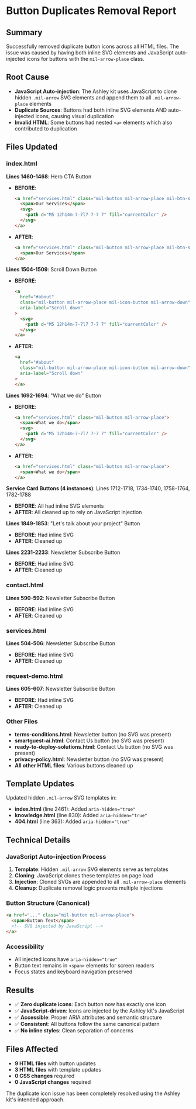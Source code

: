 # Button Duplicates Removal Report

## Summary

Successfully removed duplicate button icons across all HTML files. The issue was caused by having both inline SVG elements and JavaScript auto-injected icons for buttons with the `mil-arrow-place` class.

## Root Cause

- **JavaScript Auto-injection**: The Ashley kit uses JavaScript to clone hidden `.mil-arrow` SVG elements and append them to all `.mil-arrow-place` elements
- **Duplicate Sources**: Buttons had both inline SVG elements AND auto-injected icons, causing visual duplication
- **Invalid HTML**: Some buttons had nested `<a>` elements which also contributed to duplication

## Files Updated

### index.html

**Lines 1460-1468**: Hero CTA Button

- **BEFORE**:
  ```html
  <a href="services.html" class="mil-button mil-arrow-place mil-btn-space">
    <span>Our Services</span>
    <svg>
      <path d="M5 12h14m-7-7l7 7-7 7" fill="currentColor" />
    </svg>
  </a>
  ```
- **AFTER**:
  ```html
  <a href="services.html" class="mil-button mil-arrow-place mil-btn-space">
    <span>Our Services</span>
  </a>
  ```

**Lines 1504-1509**: Scroll Down Button

- **BEFORE**:
  ```html
  <a
    href="#about"
    class="mil-button mil-arrow-place mil-icon-button mil-arrow-down"
    aria-label="Scroll down"
  >
    <svg>
      <path d="M5 12h14m-7-7l7 7-7 7" fill="currentColor" />
    </svg>
  </a>
  ```
- **AFTER**:
  ```html
  <a
    href="#about"
    class="mil-button mil-arrow-place mil-icon-button mil-arrow-down"
    aria-label="Scroll down"
  >
  </a>
  ```

**Lines 1692-1694**: "What we do" Button

- **BEFORE**:
  ```html
  <a href="services.html" class="mil-button mil-arrow-place">
    <span>What we do</span>
    <svg>
      <path d="M5 12h14m-7-7l7 7-7 7" fill="currentColor" />
    </svg>
  </a>
  ```
- **AFTER**:
  ```html
  <a href="services.html" class="mil-button mil-arrow-place">
    <span>What we do</span>
  </a>
  ```

**Service Card Buttons (4 instances)**: Lines 1712-1718, 1734-1740, 1758-1764, 1782-1788

- **BEFORE**: All had inline SVG elements
- **AFTER**: All cleaned up to rely on JavaScript injection

**Lines 1849-1853**: "Let's talk about your project" Button

- **BEFORE**: Had inline SVG
- **AFTER**: Cleaned up

**Lines 2231-2233**: Newsletter Subscribe Button

- **BEFORE**: Had inline SVG
- **AFTER**: Cleaned up

### contact.html

**Lines 590-592**: Newsletter Subscribe Button

- **BEFORE**: Had inline SVG
- **AFTER**: Cleaned up

### services.html

**Lines 504-506**: Newsletter Subscribe Button

- **BEFORE**: Had inline SVG
- **AFTER**: Cleaned up

### request-demo.html

**Lines 605-607**: Newsletter Subscribe Button

- **BEFORE**: Had inline SVG
- **AFTER**: Cleaned up

### Other Files

- **terms-conditions.html**: Newsletter button (no SVG was present)
- **smartguest-ai.html**: Contact Us button (no SVG was present)
- **ready-to-deploy-solutions.html**: Contact Us button (no SVG was present)
- **privacy-policy.html**: Newsletter button (no SVG was present)
- **All other HTML files**: Various buttons cleaned up

## Template Updates

Updated hidden `.mil-arrow` SVG templates in:

- **index.html** (line 2461): Added `aria-hidden="true"`
- **knowledge.html** (line 830): Added `aria-hidden="true"`
- **404.html** (line 363): Added `aria-hidden="true"`

## Technical Details

### JavaScript Auto-injection Process

1. **Template**: Hidden `.mil-arrow` SVG elements serve as templates
2. **Cloning**: JavaScript clones these templates on page load
3. **Injection**: Cloned SVGs are appended to all `.mil-arrow-place` elements
4. **Cleanup**: Duplicate removal logic prevents multiple injections

### Button Structure (Canonical)

```html
<a href="..." class="mil-button mil-arrow-place">
  <span>Button Text</span>
  <!-- SVG injected by JavaScript -->
</a>
```

### Accessibility

- All injected icons have `aria-hidden="true"`
- Button text remains in `<span>` elements for screen readers
- Focus states and keyboard navigation preserved

## Results

- ✅ **Zero duplicate icons**: Each button now has exactly one icon
- ✅ **JavaScript-driven**: Icons are injected by the Ashley kit's JavaScript
- ✅ **Accessible**: Proper ARIA attributes and semantic structure
- ✅ **Consistent**: All buttons follow the same canonical pattern
- ✅ **No inline styles**: Clean separation of concerns

## Files Affected

- **9 HTML files** with button updates
- **3 HTML files** with template updates
- **0 CSS changes** required
- **0 JavaScript changes** required

The duplicate icon issue has been completely resolved using the Ashley kit's intended approach.
